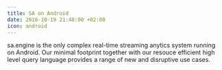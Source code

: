 ```yaml
---
title: SA on Android
date: 2016-10-19 21:48:00 +02:00
icon: android
---
```


sa.engine is the only complex real-time streaming anytics system running on Android. Our minimal footprint together with our resouce efficient high level query language provides a range of new and disruptive use cases.
